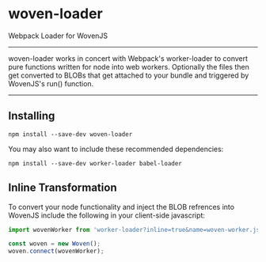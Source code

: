 # woven-loader
Webpack Loader for WovenJS
***
woven-loader works in concert with Webpack's worker-loader to convert pure functions written for node into web workers. Optionally the files then get converted to BLOBs that get attached to your bundle and triggered by WovenJS's run() function.
***
## Installing
```
npm install --save-dev woven-loader
```
You may also want to include these recommended dependencies:
```
npm install --save-dev worker-loader babel-loader
```
## Inline Transformation
To convert your node functionality and inject the BLOB refrences into WovenJS include the following in your client-side javascript:
```javascript
import wovenWorker from 'worker-loader?inline=true&name=woven-worker.js!babel-loader!woven-loader!' + /* path to your functions file */;

const woven = new Woven();
woven.connect(wovenWorker);
```
